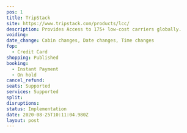 ```yaml
---
pos: 1
title: TripStack
site: https://www.tripstack.com/products/lcc/
description: Provides Access to 175+ low-cost carriers globally.
voiding: 
date_change: Cabin changes, Date changes, Time changes
fop: 
  - Credit Card
shopping: Published
booking:
  - Instant Payment
  - On hold
cancel_refund: 
seats: Supported
services: Supported
split: 
disruptions: 
status: Implementation
date: 2020-08-25T10:11:04.980Z
layout: post
---
```

